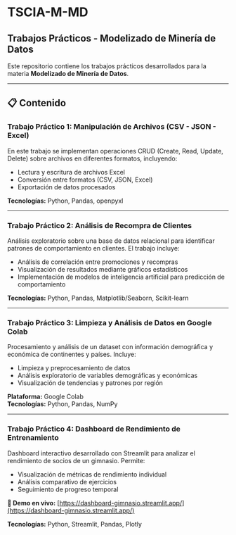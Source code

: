 # TSCIA-M-MD
## Trabajos Prácticos - Modelizado de Minería de Datos

Este repositorio contiene los trabajos prácticos desarrollados para la materia **Modelizado de Minería de Datos**.

---

## 📋 Contenido

### Trabajo Práctico 1: Manipulación de Archivos (CSV - JSON - Excel)

En este trabajo se implementan operaciones CRUD (Create, Read, Update, Delete) sobre archivos en diferentes formatos, incluyendo:
- Lectura y escritura de archivos Excel
- Conversión entre formatos (CSV, JSON, Excel)
- Exportación de datos procesados

**Tecnologías:** Python, Pandas, openpyxl

---

### Trabajo Práctico 2: Análisis de Recompra de Clientes

Análisis exploratorio sobre una base de datos relacional para identificar patrones de comportamiento en clientes. El trabajo incluye:
- Análisis de correlación entre promociones y recompras
- Visualización de resultados mediante gráficos estadísticos
- Implementación de modelos de inteligencia artificial para predicción de comportamiento

**Tecnologías:** Python, Pandas, Matplotlib/Seaborn, Scikit-learn

---

### Trabajo Práctico 3: Limpieza y Análisis de Datos en Google Colab

Procesamiento y análisis de un dataset con información demográfica y económica de continentes y países. Incluye:
- Limpieza y preprocesamiento de datos
- Análisis exploratorio de variables demográficas y económicas
- Visualización de tendencias y patrones por región

**Plataforma:** Google Colab  
**Tecnologías:** Python, Pandas, NumPy

---

### Trabajo Práctico 4: Dashboard de Rendimiento de Entrenamiento

Dashboard interactivo desarrollado con Streamlit para analizar el rendimiento de socios de un gimnasio. Permite:
- Visualización de métricas de rendimiento individual
- Análisis comparativo de ejercicios
- Seguimiento de progreso temporal

**🔗 Demo en vivo:** [https://dashboard-gimnasio.streamlit.app/](https://dashboard-gimnasio.streamlit.app/)

**Tecnologías:** Python, Streamlit, Pandas, Plotly
